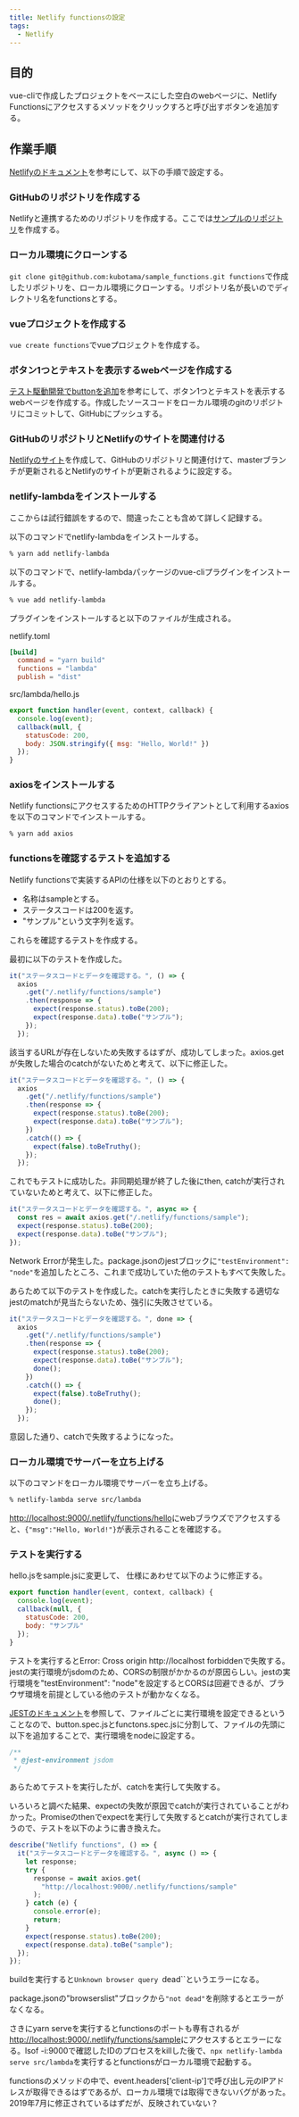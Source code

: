 ```yaml
---
title: Netlify functionsの設定
tags:
  - Netlify
---
```


## 目的

vue-cliで作成したプロジェクトをベースにした空白のwebページに、Netlify Functionsにアクセスするメソッドをクリックすろと呼び出すボタンを追加する。

## 作業手順

[Netlifyのドキュメント](https://docs.netlify.com/functions/configure-and-deploy/)を参考にして、以下の手順で設定する。

### GitHubのリポジトリを作成する

Netlifyと連携するためのリポジトリを作成する。ここでは[サンプルのリポジトリ](https://github.com/kubotama/sample_functions)を作成する。

### ローカル環境にクローンする

`git clone git@github.com:kubotama/sample_functions.git functions`で作成したリポジトリを、ローカル環境にクローンする。リポジトリ名が長いのでディレクトリ名をfunctionsとする。

### vueプロジェクトを作成する

`vue create functions`でvueプロジェクトを作成する。

### ボタン1つとテキストを表示するwebページを作成する

[テスト駆動開発でbuttonを追加](https://omoitsuki.netlify.com/2020/03/26/button/)を参考にして、ボタン1つとテキストを表示するwebページを作成する。作成したソースコードをローカル環境のgitのリポジトリにコミットして、GitHubにプッシュする。

### GitHubのリポジトリとNetlifyのサイトを関連付ける

[Netlifyのサイト](https://kubotama-sample-functions.netlify.com/)を作成して、GitHubのリポジトリと関連付けて、masterブランチが更新されるとNetlifyのサイトが更新されるように設定する。

### netlify-lambdaをインストールする

ここからは試行錯誤をするので、間違ったことも含めて詳しく記録する。

以下のコマンドでnetlify-lambdaをインストールする。

```sh
% yarn add netlify-lambda
```

以下のコマンドで、netlify-lambdaパッケージのvue-cliプラグインをインストールする。

```sh
% vue add netlify-lambda
```

プラグインをインストールすると以下のファイルが生成される。

netlify.toml

```toml
[build]
  command = "yarn build"
  functions = "lambda"
  publish = "dist"
```

src/lambda/hello.js

```javascript
export function handler(event, context, callback) {
  console.log(event);
  callback(null, {
    statusCode: 200,
    body: JSON.stringify({ msg: "Hello, World!" })
  });
}
```

### axiosをインストールする

Netlify functionsにアクセスするためのHTTPクライアントとして利用するaxiosを以下のコマンドでインストールする。

```sh
% yarn add axios
```

### functionsを確認するテストを追加する

Netlify functionsで実装するAPIの仕様を以下のとおりとする。

- 名称はsampleとする。
- ステータスコードは200を返す。
- "サンプル"という文字列を返す。

これらを確認するテストを作成する。

最初に以下のテストを作成した。

```javascript
it("ステータスコードとデータを確認する。", () => {
  axios
    .get("/.netlify/functions/sample")
    .then(response => {
      expect(response.status).toBe(200);
      expect(response.data).toBe("サンプル");
    });
  });
```

該当するURLが存在しないため失敗するはずが、成功してしまった。axios.getが失敗した場合のcatchがないためと考えて、以下に修正した。

```javascript
it("ステータスコードとデータを確認する。", () => {
  axios
    .get("/.netlify/functions/sample")
    .then(response => {
      expect(response.status).toBe(200);
      expect(response.data).toBe("サンプル");
    })
    .catch(() => {
      expect(false).toBeTruthy();
    });
  });
```

これでもテストに成功した。非同期処理が終了した後にthen, catchが実行されていないためと考えて、以下に修正した。

```javascript
it("ステータスコードとデータを確認する。", async => {
  const res = await axios.get("/.netlify/functions/sample");
  expect(response.status).toBe(200);
  expect(response.data).toBe("サンプル");
});
```

Network Errorが発生した。package.jsonのjestブロックに`"testEnvironment": "node"`を追加したところ、これまで成功していた他のテストもすべて失敗した。

あらためて以下のテストを作成した。catchを実行したときに失敗する適切なjestのmatchが見当たらないため、強引に失敗させている。

```javascript
it("ステータスコードとデータを確認する。", done => {
  axios
    .get("/.netlify/functions/sample")
    .then(response => {
      expect(response.status).toBe(200);
      expect(response.data).toBe("サンプル");
      done();
    })
    .catch(() => {
      expect(false).toBeTruthy();
      done();
    });
  });
```

意図した通り、catchで失敗するようになった。

### ローカル環境でサーバーを立ち上げる

以下のコマンドをローカル環境でサーバーを立ち上げる。

```bash
% netlify-lambda serve src/lambda
```

<http://localhost:9000/.netlify/functions/hello>にwebブラウズでアクセスすると、`{"msg":"Hello, World!"}`が表示されることを確認する。

### テストを実行する

hello.jsをsample.jsに変更して、 仕様にあわせて以下のように修正する。

```javascript
export function handler(event, context, callback) {
  console.log(event);
  callback(null, {
    statusCode: 200,
    body: "サンプル"
  });
}
```

テストを実行するとError: Cross origin http://localhost forbiddenで失敗する。jestの実行環境がjsdomのため、CORSの制限がかかるのが原因らしい。jestの実行環境を"testEnvironment": "node"を設定するとCORSは回避できるが、ブラウザ環境を前提としている他のテストが動かなくなる。

[JESTのドキュメント](https://jestjs.io/docs/en/configuration#testenvironment-string)を参照して、ファイルごとに実行環境を設定できるということなので、button.spec.jsとfunctons.spec.jsに分割して、ファイルの先頭に以下を追加することで、実行環境をnodeに設定する。

```javascript
/**
 * @jest-environment jsdom
 */
```

あらためてテストを実行したが、catchを実行して失敗する。

いろいろと調べた結果、expectの失敗が原因でcatchが実行されていることがわかった。Promiseのthenでexpectを実行して失敗するとcatchが実行されてしまうので、テストを以下のように書き換えた。

```javascript
describe("Netlify functions", () => {
  it("ステータスコードとデータを確認する。", async () => {
    let response;
    try {
      response = await axios.get(
        "http://localhost:9000/.netlify/functions/sample"
      );
    } catch (e) {
      console.error(e);
      return;
    }
    expect(response.status).toBe(200);
    expect(response.data).toBe("sample");
  });
});
```

buildを実行すると`Unknown browser query `dead``というエラーになる。

package.jsonの"browserslist"ブロックから`"not dead"`を削除するとエラーがなくなる。

さきにyarn serveを実行するとfunctionsのポートも専有されるが<http://localhost:9000/.netlify/functions/sample>にアクセスするとエラーになる。lsof -i:9000で確認したIDのプロセスをkillした後で、`npx netlify-lambda serve src/lambda`を実行するとfunctionsがローカル環境で起動する。

functionsのメソッドの中で、event.headers['client-ip']で呼び出し元のIPアドレスが取得できるはずであるが、ローカル環境では取得できないバグがあった。2019年7月に修正されているはずだが、反映されていない？
